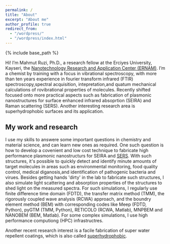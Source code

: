```yaml
---
permalink: /
title: "About"
excerpt: "About me"
author_profile: true
redirect_from: 
  - "/wordpress/"
  - "/wordpress/index.html"
---
```


{% include base_path %}

Hi! I’m Mahmut Ruzi, Ph.D., a research fellow at the Erciyes University, Kayseri, the [Nanotechnology Research and Application Center (ERNAM)](https://ernam.erciyes.edu.tr). I’m a chemist by training with a focus in vibrational spectroscopy, with more than ten years experience in fourier transform infrared (FTIR) spectroscopy,spectral acquisition, intepretation,and quatum mechanical calculations of rovibrational properties of molecules. Recently shifted focused onto more practical aspects such as fabrication of plasmonic nanostructures for surface enhanced infrared absoprtion (SEIRA) and Raman scattering (SERS). Another interesting research area is superhydrophobic surfaces and its application. 

## My work and research
I use my skills to answere some important questions in chemistry and material science, and can learn new ones as required. One such question is how to develop a covenient and low cost technique to fabricate high performance plasmonic nanostructurs for SEIRA and [SERS](https://en.wikipedia.org/wiki/Surface-enhanced_Raman_spectroscopy). With such structures, it's possible to quickly detect and identify minute amounts of target molecules in areas such as environmental monitoring, food quality control, medical diganosis,and identification of pathogenic bacteria and virues. Besides getting hands 'dirty' in the lab to fabricate such structures, I also simulate light scattering and absorption properties of the structures to shed light on the measured spectra. For such simulations, I regularly use finite difference time domain (FDTD), the transfer matrix method (TMM), the rigorously coupled wave analysis (RCWA) approach, and the boundry element method (BEM) with corresponding codes like Meep (FDTD, Python), pyGTM (TMM, Python), RETICOLO (RCWA, Matlab), MNPBEM and NANOBEM (BEM, Matlab). For some complex simulations, I use high performance computiong (HPC) infrastructres. 

Another recent research interest is a facile fabrication of super water repellent coatings, which is also called [superhydrophobic](https://en.wikipedia.org/wiki/Superhydrophobic_coating). 
